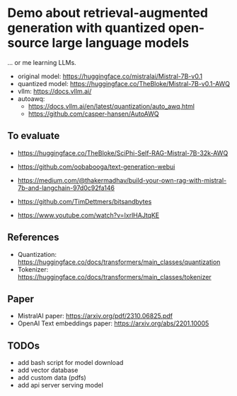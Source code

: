 # Demo about retrieval-augmented generation with quantized open-source large language models

... or me learning LLMs.

- original model: <https://huggingface.co/mistralai/Mistral-7B-v0.1>
- quantized model: <https://huggingface.co/TheBloke/Mistral-7B-v0.1-AWQ>
- vllm: <https://docs.vllm.ai/>
- autoawq:
    - <https://docs.vllm.ai/en/latest/quantization/auto_awq.html>
    - <https://github.com/casper-hansen/AutoAWQ>

## To evaluate

- <https://huggingface.co/TheBloke/SciPhi-Self-RAG-Mistral-7B-32k-AWQ>
- <https://github.com/oobabooga/text-generation-webui>
- <https://medium.com/@thakermadhav/build-your-own-rag-with-mistral-7b-and-langchain-97d0c92fa146>

- <https://github.com/TimDettmers/bitsandbytes>
- <https://www.youtube.com/watch?v=IxrlHAJtqKE>

## References

- Quantization: <https://huggingface.co/docs/transformers/main_classes/quantization>
- Tokenizer: <https://huggingface.co/docs/transformers/main_classes/tokenizer>

## Paper

- MistralAI paper: <https://arxiv.org/pdf/2310.06825.pdf>
- OpenAI Text embeddings paper: <https://arxiv.org/abs/2201.10005>

## TODOs

- add bash script for model download
- add vector database
- add custom data (pdfs)
- add api server serving model
